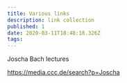 ```yaml
---
title: Various links
description: link collection
published: 1
date: 2020-03-11T18:48:18.326Z
tags: 
---
```



Joscha Bach lectures

https://media.ccc.de/search?p=Joscha